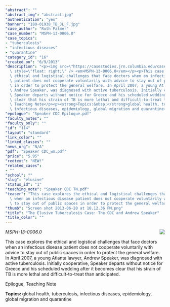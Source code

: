 ```yaml
---
"abstract": ""
"abstract_img": "abstract.jpg"
"authentication": "yes"
"banner": "180-01938_TB_JL_F.jpg"
"case_author": "Ruth Palmer"
"case_number": "MSPH-13-0006.0"
"case_topics":
- "tuberculosis"
- "infectious diseases"
- "quarantine"
"category_id": "16"
"created_on": "6/9/2013"
"description": "<p><img src=\"https://casestudies.jrn.columbia.edu/casestudy/files/photos/771/abstract.jpg\"\
  \ style=\"float: right;\" /> <em>MSPH-13-0006.0</em></p><p>This case explores the\
  \ ethical and logistical challenges that face doctors when an infectious disease\
  \ patient does not cooperate voluntarily with advice to stay out of public spaces\
  \ in order to protect the general welfare. In April 2007, a young Atlanta lawyer,\
  \ Andrew Speaker, was diagnosed with active tuberculosis. Initially cooperative,\
  \ Speaker departs without notice for Greece and his scheduled wedding after it becomes\
  \ clear that his strain of TB is more lethal and difficult-to-treat than anticipated.&nbsp;</p><p>Epilogue,\
  \ Teaching Note</p><p><strong>Topics:&nbsp;</strong>global health, tuberculosis,\
  \ infectious diseases, epidemiology, global migration and quarantine</p>"
"epologue": "Speaker CDC Epilogue.pdf"
"faculty_notes": ""
"faculty_only": ""
"id": "114"
"layout": "standard"
"link_color": ""
"linked_classes": ""
"news_org": "N/A"
"pdf": "Speaker CDC_wm.pdf"
"price": "5.95"
"redtext": "NEW!"
"related_cases":
- ""
"school": ""
"slug": "elusive"
"status_id": "1"
"teaching_note": "Speaker CDC TN.pdf"
"teaser": "This case explores the ethical and logistical challenges that face doctors\
  \ when an infectious disease patient does not cooperate voluntarily with advice\
  \ to stay out of public spaces in order to protect the general welfare."
"thumb": "Screen shot 2013-06-20 at 10.12.36 PM.png"
"title": "The Elusive Tuberculosis Case: The CDC and Andrew Speaker"
"title_color": ""
---
```

<p><img src="https://casestudies.jrn.columbia.edu/casestudy/files/photos/771/abstract.jpg" style="float: right;" /> <em>MSPH-13-0006.0</em></p><p>This case explores the ethical and logistical challenges that face doctors when an infectious disease patient does not cooperate voluntarily with advice to stay out of public spaces in order to protect the general welfare. In April 2007, a young Atlanta lawyer, Andrew Speaker, was diagnosed with active tuberculosis. Initially cooperative, Speaker departs without notice for Greece and his scheduled wedding after it becomes clear that his strain of TB is more lethal and difficult-to-treat than anticipated.&nbsp;</p><p>Epilogue, Teaching Note</p><p><strong>Topics:&nbsp;</strong>global health, tuberculosis, infectious diseases, epidemiology, global migration and quarantine</p>